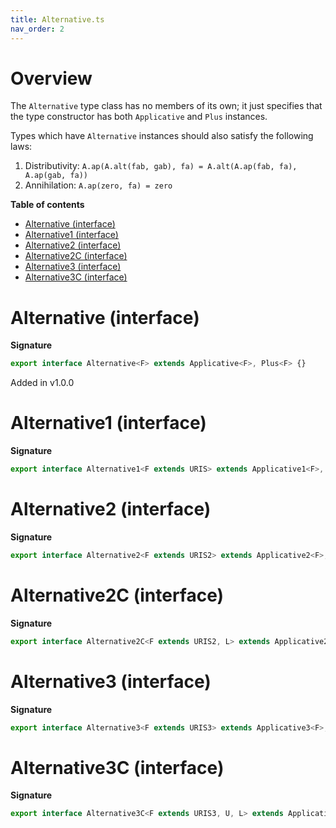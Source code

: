 ```yaml
---
title: Alternative.ts
nav_order: 2
---
```


# Overview

The `Alternative` type class has no members of its own; it just specifies that the type constructor has both
`Applicative` and `Plus` instances.

Types which have `Alternative` instances should also satisfy the following laws:

1. Distributivity: `A.ap(A.alt(fab, gab), fa) = A.alt(A.ap(fab, fa), A.ap(gab, fa))`
2. Annihilation: `A.ap(zero, fa) = zero`

**Table of contents**

- [Alternative (interface)](#alternative-interface)
- [Alternative1 (interface)](#alternative1-interface)
- [Alternative2 (interface)](#alternative2-interface)
- [Alternative2C (interface)](#alternative2c-interface)
- [Alternative3 (interface)](#alternative3-interface)
- [Alternative3C (interface)](#alternative3c-interface)

# Alternative (interface)

**Signature**

```ts
export interface Alternative<F> extends Applicative<F>, Plus<F> {}
```

Added in v1.0.0

# Alternative1 (interface)

**Signature**

```ts
export interface Alternative1<F extends URIS> extends Applicative1<F>, Plus1<F> {}
```

# Alternative2 (interface)

**Signature**

```ts
export interface Alternative2<F extends URIS2> extends Applicative2<F>, Plus2<F> {}
```

# Alternative2C (interface)

**Signature**

```ts
export interface Alternative2C<F extends URIS2, L> extends Applicative2C<F, L>, Plus2C<F, L> {}
```

# Alternative3 (interface)

**Signature**

```ts
export interface Alternative3<F extends URIS3> extends Applicative3<F>, Plus3<F> {}
```

# Alternative3C (interface)

**Signature**

```ts
export interface Alternative3C<F extends URIS3, U, L> extends Applicative3C<F, U, L>, Plus3C<F, U, L> {}
```
